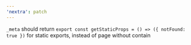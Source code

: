 ```yaml
---
'nextra': patch
---
```


`_meta` should return `export const getStaticProps = () => ({ notFound: true })`
for static exports, instead of page without contain
